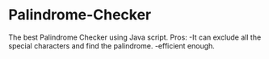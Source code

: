 # Palindrome-Checker
The best Palindrome Checker using Java script.
Pros:
  -It can exclude all the special characters and find the palindrome.
  -efficient enough.
